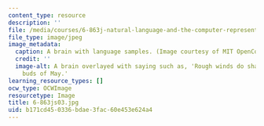 ```yaml
---
content_type: resource
description: ''
file: /media/courses/6-863j-natural-language-and-the-computer-representation-of-knowledge-spring-2003/b171cd450336bdae3fac60e453e624a4_6-863js03.jpg
file_type: image/jpeg
image_metadata:
  caption: A brain with language samples. (Image courtesy of MIT OpenCourseWare.)
  credit: ''
  image-alt: A brain overlayed with saying such as, 'Rough winds do shake the darling
    buds of May.'
learning_resource_types: []
ocw_type: OCWImage
resourcetype: Image
title: 6-863js03.jpg
uid: b171cd45-0336-bdae-3fac-60e453e624a4
---
```

